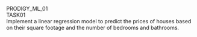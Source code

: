 
PRODIGY_ML_01 <br>
TASK01 <br>
Implement a linear regression model to predict the prices of houses based on their square footage and the number of bedrooms and bathrooms.
